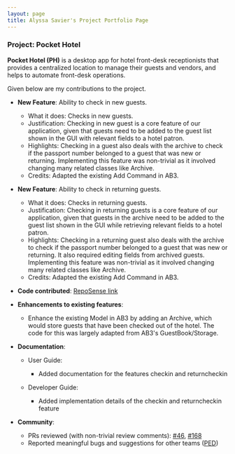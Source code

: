 ```yaml
---
layout: page
title: Alyssa Savier's Project Portfolio Page
---
```


### Project: Pocket Hotel

**Pocket Hotel (PH)** is a desktop app for hotel front-desk receptionists that provides a centralized location to manage their guests and vendors, and helps to automate front-desk operations.

Given below are my contributions to the project.

* **New Feature**: Ability to check in new guests.
    * What it does: Checks in new guests.
    * Justification: Checking in new guest is a core feature of our application, given that guests need to be added to the guest list shown in the GUI with relevant fields to a hotel patron.
    * Highlights: Checking in a guest also deals with the archive to check if the passport number belonged to a guest that was new or returning. Implementing this feature was non-trivial as it involved changing many related classes like Archive.
    * Credits: Adapted the existing Add Command in AB3.


* **New Feature**: Ability to check in returning guests.
    * What it does: Checks in returning guests.
    * Justification: Checking in returning guests is a core feature of our application, given that guests in the archive need to be added to the guest list shown in the GUI while retrieving relevant fields to a hotel patron.
    * Highlights: Checking in a returning guest also deals with the archive to check if the passport number belonged to a guest that was new or returning. It also required editing fields from archived guests. Implementing this feature was non-trivial as it involved changing many related classes like Archive.
    * Credits: Adapted the existing Add Command in AB3.


* **Code contributed**: [RepoSense link](https://nus-cs2103-ay2122s1.github.io/tp-dashboard/?search=alyssa-savier)


* **Enhancements to existing features**:
    * Enhance the existing Model in AB3 by adding an Archive, which would store guests that have been checked out of
      the hotel. The code for this was largely adapted from AB3's GuestBook/Storage.


* **Documentation**:
    * User Guide:
        * Added documentation for the features checkin and returncheckin

    * Developer Guide:
        * Added implementation details of the checkin and returncheckin feature


* **Community**:
    * PRs reviewed (with non-trivial review comments):
      [#46](https://github.com/nus-cs2103-AY2122S1/ip/pull/110),
      [#168](https://github.com/nus-cs2103-AY2122S1/ip/pulls/eltonyeh)
    * Reported meaningful bugs and suggestions for other teams ([PED](https://github.com/alyssa-savier/ped/issues/))
